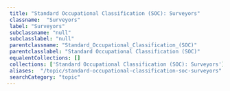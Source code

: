 ```yaml
--- 
 title: "Standard Occupational Classification (SOC): Surveyors" 
 classname:  "Surveyors" 
 label: "Surveyors" 
 subclassname: "null" 
 subclasslabel: "null" 
 parentclassname: "Standard_Occupational_Classification_(SOC)" 
 parentclasslabel: "Standard Occupational Classification (SOC)" 
 equalentCollections: [] 
 collections: ['Standard Occupational Classification (SOC): Surveyors']
 aliases:  "/topic/standard-occupational-classification-soc-surveyors"  
 searchCategory: "topic" 
---
```

